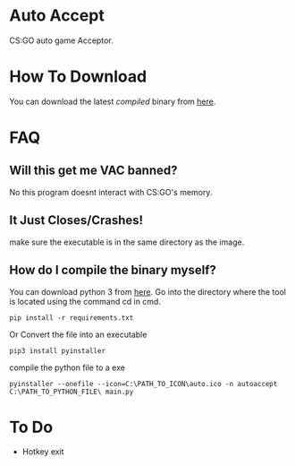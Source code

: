 
# Auto Accept
CS:GO auto game Acceptor.

# How To Download
You can download the latest *compiled* binary from [here](https://github.com/Drew-Alleman/auto-accept/releases).

# FAQ

## Will this get me VAC banned?
No this program doesnt interact with CS:GO's memory.

## It Just Closes/Crashes!
make sure the executable is in the same directory as the image.

## How do I compile the binary myself?
You can download python 3 from [here](https://www.python.org/downloads/).
Go into the directory where the tool is located using the command cd in cmd.
```
pip install -r requirements.txt
```
Or Convert the file into an executable  
```
pip3 install pyinstaller
```
compile the python file to a exe
```
pyinstaller --onefile --icon=C:\PATH_TO_ICON\auto.ico -n autoaccept C:\PATH_TO_PYTHON_FILE\ main.py
```

# To Do
* Hotkey exit
